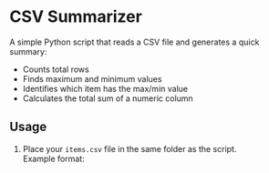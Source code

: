 # CSV Summarizer

A simple Python script that reads a CSV file and generates a quick summary:

- Counts total rows
- Finds maximum and minimum values
- Identifies which item has the max/min value
- Calculates the total sum of a numeric column

## Usage

1. Place your `items.csv` file in the same folder as the script.  
   Example format:

